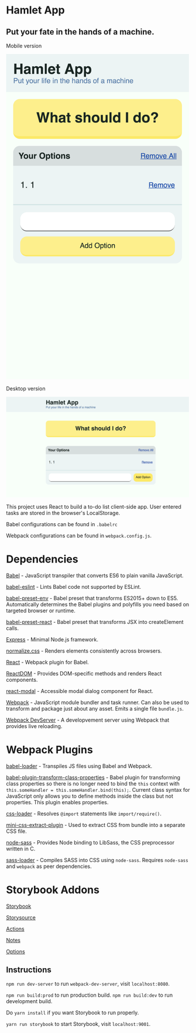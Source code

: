 # Hamlet App
## Put your fate in the hands of a machine.

Mobile version

<img src="./screenshots/Mobile_Screenshot.png" width=500>

Desktop version

<img src="./screenshots/Desktop_Screenshot.png" width=500>

This project uses React to build a to-do list client-side app. User entered tasks are stored in the browser's LocalStorage.

Babel configurations can be found in `.babelrc`

Webpack configurations can be found in `webpack.config.js`.


# Dependencies

[Babel](https://babeljs.io/) - JavaScript transpiler that converts ES6 to plain vanilla JavaScript.

[babel-eslint](https://github.com/babel/babel-eslint) - Lints Babel code not supported by ESLint.

[babel-preset-env](https://github.com/babel/babel/tree/master/packages/babel-preset-env) - Babel preset that transforms ES2015+ down to ES5. Automatically determines the Babel plugins and polyfills you need based on targeted browser or runtime.

[babel-preset-react](https://babeljs.io/docs/plugins/preset-react/) - Babel preset that transforms JSX into createElement calls.

[Express](https://expressjs.com/) - Minimal Node.js framework.

[normalize.css](http://necolas.github.io/normalize.css/) - Renders elements consistently across browsers.

[React](https://reactjs.org/) - Webpack plugin for Babel.

[ReactDOM](https://reactjs.org/docs/react-dom.html) - Provides DOM-specific methods and renders React components.

[react-modal](https://github.com/reactjs/react-modal) - Accessible modal dialog component for React.

[Webpack](https://webpack.js.org/concepts/) - JavaScript module bundler and task runner. Can also be used to transform and package just about any asset. Emits a single file `bundle.js`.

[Webpack DevServer](https://webpack.js.org/configuration/dev-server/) - A developvement server using Webpack that provides live reloading.


# Webpack Plugins
[babel-loader](https://github.com/babel/babel-loader) - Transpiles JS files using Babel and Webpack.

[babel-plugin-transform-class-properties](https://babeljs.io/docs/plugins/transform-class-properties/) - Babel plugin for transforming class properties so there is no longer need to bind the `this` context with `this.someHandler = this.someHandler.bind(this);`. Current class syntax for JavaScript only allows you to define methods inside the class but not properties. This plugin enables properties.

[css-loader](https://github.com/webpack-contrib/css-loader) - Resolves `@import` statements like `import/require()`.

[mini-css-extract-plugin](https://github.com/webpack-contrib/mini-css-extract-plugin) - Used to extract CSS from bundle into a separate CSS file.

[node-sass](https://github.com/sass/node-sass) - Provides Node binding to LibSass, the CSS preprocessor written in C. 

[sass-loader](https://github.com/webpack-contrib/sass-loader) - Compiles SASS into CSS using `node-sass`. Requires `node-sass` and `webpack` as peer dependencies.


# Storybook Addons

[Storybook](https://storybook.js.org/basics/guide-react/)

[Storysource](https://github.com/storybooks/storybook/blob/master/addons/storysource/README.md)

[Actions](https://github.com/storybooks/storybook/tree/master/addons/actions)

[Notes](https://github.com/storybooks/storybook/tree/master/addons/notes)

[Options](https://github.com/storybooks/storybook/tree/master/addons/options)

## Instructions
`npm run dev-server` to run `webpack-dev-server`, visit `localhost:8080`.

`npm run build:prod` to run production build.
`npm run build:dev` to run development build.

Do `yarn install` if you want Storybook to run properly.

`yarn run storybook` to start Storybook, visit `localhost:9001`.